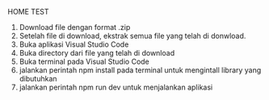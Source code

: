 HOME TEST

1. Download file dengan format .zip
2. Setelah file di download, ekstrak semua file yang telah di donwload.
3. Buka aplikasi Visual Studio Code
4. Buka directory dari file yang telah di download
5. Buka terminal pada Visual Studio Code
6. jalankan perintah npm install pada terminal untuk mengintall library yang dibutuhkan
7. jalankan perintah npm run dev untuk menjalankan aplikasi

